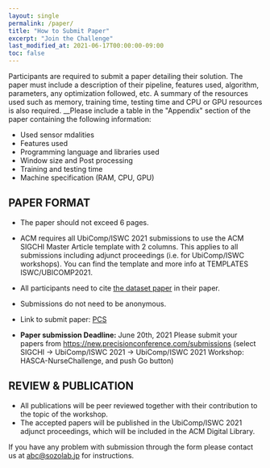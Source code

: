 ```yaml
---
layout: single
permalink: /paper/
title: "How to Submit Paper"
excerpt: "Join the Challenge"
last_modified_at: 2021-06-17T00:00:00-09:00
toc: false
---
```


Participants are required to submit a paper detailing their solution. The paper must include a description of their pipeline, features used, algorithm, parameters, any optimization followed, etc. A summary of the resources used such as memory, training time, testing time and CPU or GPU resources is also required.
__Please include a table in the "Appendix" section of the paper containing the following information:
- Used sensor mdalities
- Features used
- Programming language and libraries used
- Window size and Post processing
- Training and testing time
- Machine specification (RAM, CPU, GPU)


## PAPER FORMAT
- The paper should not exceed 6 pages.
- ACM requires all UbiComp/ISWC 2021 submissions to use the ACM SIGCHI Master Article template with 2 columns. This applies to all submissions including adjunct proceedings (i.e. for UbiComp/ISWC workshops). You can find the template and more info at TEMPLATES ISWC/UBICOMP2021.
- All participants need to cite [the dataset paper](https://dl.acm.org/doi/abs/10.1145/3351244) in their paper. 
- Submissions do not need to be anonymous.
- Link to submit paper: [PCS](https://new.precisionconference.com/submissions)

- __Paper submission Deadline:__ June 20th, 2021
Please submit your papers from https://new.precisionconference.com/submissions
(select SIGCHI -> UbiComp/ISWC 2021 -> UbiComp/ISWC 2021 Workshop: HASCA-NurseChallenge, and push Go button)

## REVIEW & PUBLICATION
- All publications will be peer reviewed together with their contribution to the topic of the workshop.
- The accepted papers will be published in the UbiComp/ISWC 2021 adjunct proceedings, which will be included in the ACM Digital Library.

If you have any problem with submission through the form please contact us at
abc@sozolab.jp for instructions.

